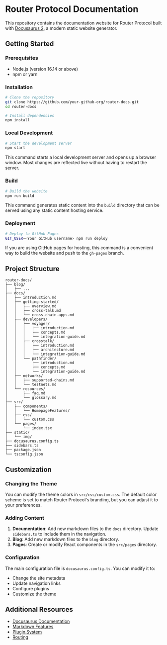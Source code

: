 # Router Protocol Documentation

This repository contains the documentation website for Router Protocol built with [Docusaurus 2](https://docusaurus.io/), a modern static website generator.

## Getting Started

### Prerequisites

- Node.js (version 16.14 or above)
- npm or yarn

### Installation

```bash
# Clone the repository
git clone https://github.com/your-github-org/router-docs.git
cd router-docs

# Install dependencies
npm install
```

### Local Development

```bash
# Start the development server
npm start
```

This command starts a local development server and opens up a browser window. Most changes are reflected live without having to restart the server.

### Build

```bash
# Build the website
npm run build
```

This command generates static content into the `build` directory that can be served using any static content hosting service.

### Deployment

```bash
# Deploy to GitHub Pages
GIT_USER=<Your GitHub username> npm run deploy
```

If you are using GitHub pages for hosting, this command is a convenient way to build the website and push to the `gh-pages` branch.

## Project Structure

```
router-docs/
├── blog/
│   ├── ...
├── docs/
│   ├── introduction.md
│   ├── getting-started/
│   │   ├── overview.md
│   │   ├── cross-talk.md
│   │   └── cross-chain-apps.md
│   ├── developers/
│   │   ├── voyager/
│   │   │   ├── introduction.md
│   │   │   ├── concepts.md
│   │   │   └── integration-guide.md
│   │   ├── crosstalk/
│   │   │   ├── introduction.md
│   │   │   ├── architecture.md
│   │   │   └── integration-guide.md
│   │   └── pathfinder/
│   │       ├── introduction.md
│   │       ├── concepts.md
│   │       └── integration-guide.md
│   ├── networks/
│   │   ├── supported-chains.md
│   │   └── testnets.md
│   └── resources/
│       ├── faq.md
│       └── glossary.md
├── src/
│   ├── components/
│   │   └── HomepageFeatures/
│   ├── css/
│   │   └── custom.css
│   └── pages/
│       └── index.tsx
├── static/
│   └── img/
├── docusaurus.config.ts
├── sidebars.ts
├── package.json
└── tsconfig.json
```

## Customization

### Changing the Theme

You can modify the theme colors in `src/css/custom.css`. The default color scheme is set to match Router Protocol's branding, but you can adjust it to your preferences.

### Adding Content

1. **Documentation**: Add new markdown files to the `docs` directory. Update `sidebars.ts` to include them in the navigation.
2. **Blog**: Add new markdown files to the `blog` directory.
3. **Pages**: Create or modify React components in the `src/pages` directory.

### Configuration

The main configuration file is `docusaurus.config.ts`. You can modify it to:

- Change the site metadata
- Update navigation links
- Configure plugins
- Customize the theme

## Additional Resources

- [Docusaurus Documentation](https://docusaurus.io/docs)
- [Markdown Features](https://docusaurus.io/docs/markdown-features)
- [Plugin System](https://docusaurus.io/docs/api/plugins)
- [Routing](https://docusaurus.io/docs/routing)